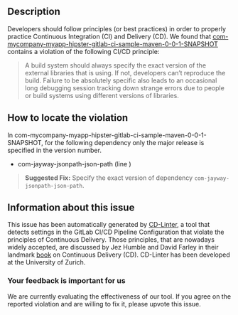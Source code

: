 
## Description
Developers should follow principles (or best practices) in order to properly practice Continuous Integration (CI) and Delivery (CD).
We found that [com-mycompany-myapp-hipster-gitlab-ci-sample-maven-0-0-1-SNAPSHOT](https://gitlab.com/atomfrede/jhipster-ci-example-maven/blob/master/.gitlab-ci.yml) contains a violation of the following CI/CD principle:

> A build system should always specify the exact version of the external libraries that is using.
If not, developers can’t reproduce the build. Failure to be absolutely specific also leads to an occasional long debugging session tracking down strange errors due to people or build systems using different versions of libraries.

## How to locate the violation

In com-mycompany-myapp-hipster-gitlab-ci-sample-maven-0-0-1-SNAPSHOT, for the following dependency only the major release is specified in the version number.

* com-jayway-jsonpath-json-path (line )

> **Suggested Fix:** Specify the exact version of dependency `com-jayway-jsonpath-json-path`.

## Information about this issue

This issue has been automatically generated by [CD-Linter](https://gitlab.com/Jancso/configuration-analytics), a tool that detects settings in the GitLab CI/CD Pipeline Configuration that violate the principles of Continuous Delivery. Those principles, that are nowadays widely accepted, are discussed by Jez Humble and David Farley in their landmark [book](https://www.oreilly.com/library/view/continuous-delivery-reliable/9780321670250/) on Continuous Delivery (CD). CD-Linter has been developed at the University of Zurich.

### Your feedback is important for us
We are currently evaluating the effectiveness of our tool. If you agree on the reported violation and are willing to fix it, please upvote this issue.